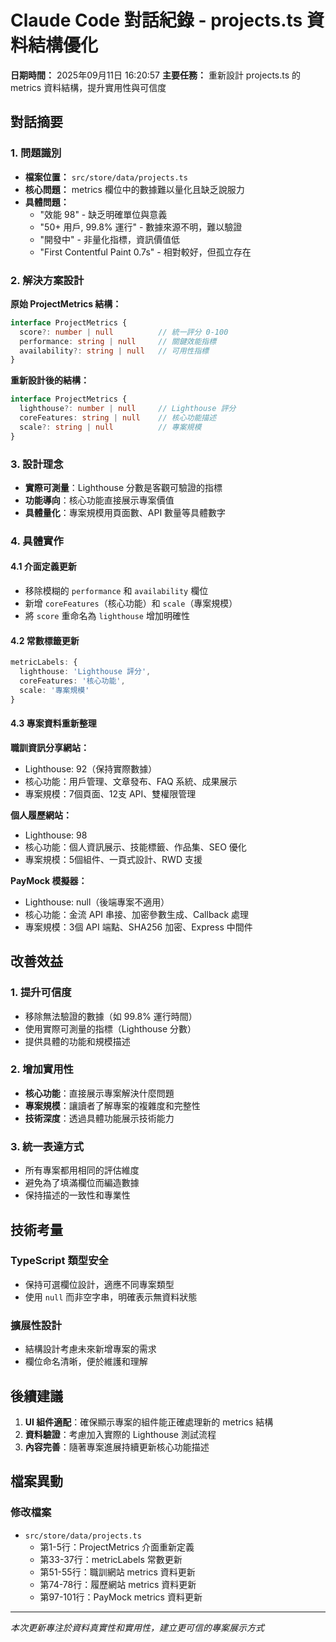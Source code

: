 # Claude Code 對話紀錄 - projects.ts 資料結構優化

**日期時間：** 2025年09月11日 16:20:57
**主要任務：** 重新設計 projects.ts 的 metrics 資料結構，提升實用性與可信度

## 對話摘要

### 1. 問題識別
- **檔案位置：** `src/store/data/projects.ts`
- **核心問題：** metrics 欄位中的數據難以量化且缺乏說服力
- **具體問題：**
  - "效能 98" - 缺乏明確單位與意義
  - "50+ 用戶, 99.8% 運行" - 數據來源不明，難以驗證
  - "開發中" - 非量化指標，資訊價值低
  - "First Contentful Paint 0.7s" - 相對較好，但孤立存在

### 2. 解決方案設計
**原始 ProjectMetrics 結構：**
```typescript
interface ProjectMetrics {
  score?: number | null          // 統一評分 0-100
  performance: string | null     // 關鍵效能指標
  availability?: string | null   // 可用性指標
}
```

**重新設計後的結構：**
```typescript
interface ProjectMetrics {
  lighthouse?: number | null     // Lighthouse 評分
  coreFeatures: string | null    // 核心功能描述
  scale?: string | null          // 專案規模
}
```

### 3. 設計理念
- **實際可測量**：Lighthouse 分數是客觀可驗證的指標
- **功能導向**：核心功能直接展示專案價值
- **具體量化**：專案規模用頁面數、API 數量等具體數字

### 4. 具體實作

#### 4.1 介面定義更新
- 移除模糊的 `performance` 和 `availability` 欄位
- 新增 `coreFeatures`（核心功能）和 `scale`（專案規模）
- 將 `score` 重命名為 `lighthouse` 增加明確性

#### 4.2 常數標籤更新
```typescript
metricLabels: {
  lighthouse: 'Lighthouse 評分',
  coreFeatures: '核心功能', 
  scale: '專案規模'
}
```

#### 4.3 專案資料重新整理

**職訓資訊分享網站：**
- Lighthouse: 92（保持實際數據）
- 核心功能：用戶管理、文章發布、FAQ 系統、成果展示
- 專案規模：7個頁面、12支 API、雙權限管理

**個人履歷網站：**
- Lighthouse: 98
- 核心功能：個人資訊展示、技能標籤、作品集、SEO 優化
- 專案規模：5個組件、一頁式設計、RWD 支援

**PayMock 模擬器：**
- Lighthouse: null（後端專案不適用）
- 核心功能：金流 API 串接、加密參數生成、Callback 處理
- 專案規模：3個 API 端點、SHA256 加密、Express 中間件

## 改善效益

### 1. 提升可信度
- 移除無法驗證的數據（如 99.8% 運行時間）
- 使用實際可測量的指標（Lighthouse 分數）
- 提供具體的功能和規模描述

### 2. 增加實用性
- **核心功能**：直接展示專案解決什麼問題
- **專案規模**：讓讀者了解專案的複雜度和完整性
- **技術深度**：透過具體功能展示技術能力

### 3. 統一表達方式
- 所有專案都用相同的評估維度
- 避免為了填滿欄位而編造數據
- 保持描述的一致性和專業性

## 技術考量

### TypeScript 類型安全
- 保持可選欄位設計，適應不同專案類型
- 使用 `null` 而非空字串，明確表示無資料狀態

### 擴展性設計
- 結構設計考慮未來新增專案的需求
- 欄位命名清晰，便於維護和理解

## 後續建議

1. **UI 組件適配**：確保顯示專案的組件能正確處理新的 metrics 結構
2. **資料驗證**：考慮加入實際的 Lighthouse 測試流程
3. **內容完善**：隨著專案進展持續更新核心功能描述

## 檔案異動

### 修改檔案
- `src/store/data/projects.ts`
  - 第1-5行：ProjectMetrics 介面重新定義
  - 第33-37行：metricLabels 常數更新
  - 第51-55行：職訓網站 metrics 資料更新
  - 第74-78行：履歷網站 metrics 資料更新  
  - 第97-101行：PayMock metrics 資料更新

---
*本次更新專注於資料真實性和實用性，建立更可信的專案展示方式*